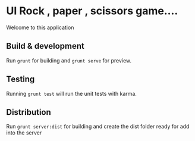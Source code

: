 # UI Rock , paper , scissors game....

Welcome to this application

## Build & development

Run `grunt` for building and `grunt serve` for preview.

## Testing

Running `grunt test` will run the unit tests with karma.


## Distribution

Run `grunt server:dist` for building and create the dist folder ready for add into the server

